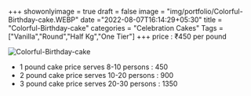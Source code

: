 +++
showonlyimage = true
draft = false
image = "img/portfolio/Colorful-Birthday-cake.WEBP"
date ="2022-08-07T16:14:29+05:30"
title = "Colorful-Birthday-cake"
categories = "Celebration Cakes"
Tags = ["Vanilla","Round","Half Kg","One Tier"]
+++
price : ₹450 per pound
<!--more-->
![Colorful-Birthday-cake](/img/portfolio/Colorful-Birthday-cake.WEBP)
* 1 pound cake price serves 8-10 persons : 450
* 2 pound cake price serves 10-20 persons : 900
* 3 pound cake price serves 20-30 persons : 1350
